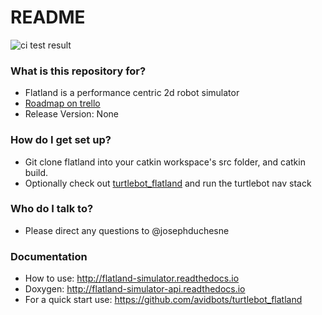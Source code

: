 # README #

![ci test result](https://travis-ci.org/avidbots/flatland.svg?branch=master "CI Test Result")


### What is this repository for? ###

* Flatland is a performance centric 2d robot simulator
* [Roadmap on trello](https://trello.com/b/s9poP2Jg/flatland-2d-simulator)
* Release Version: None

### How do I get set up? ###

* Git clone flatland into your catkin workspace's src folder, and catkin build.
* Optionally check out [turtlebot_flatland](https://github.com/avidbots/turtlebot_flatland) and run the turtlebot nav stack

### Who do I talk to? ###

* Please direct any questions to @josephduchesne

### Documentation ###

* How to use: http://flatland-simulator.readthedocs.io
* Doxygen: http://flatland-simulator-api.readthedocs.io
* For a quick start use: https://github.com/avidbots/turtlebot_flatland
